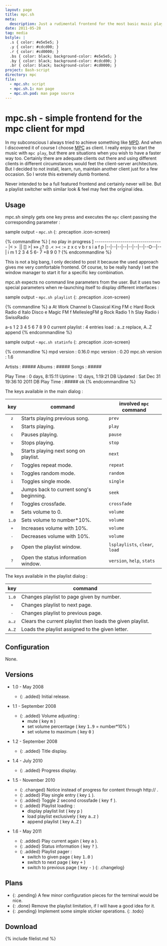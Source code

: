 ```yaml
---
layout: page
title: mpc.sh
meta:
  description: Just a rudimental frontend for the most basic music playing functionalities.
date: 2011-05-28
tag: media
bstyle: |
  .s { color: #e5e5e5; }
  .y { color: #cdcd00; }
  .r { color: #cd0000; }
  .bs { color: black; background-color: #e5e5e5; }
  .by { color: black; background-color: #cdcd00; }
  .br { color: black; background-color: #cd0000; }
project: Bash-script
directory: mpc
file:
  - mpc.sh: script
  - mpc.sh.1: man page
  - mpc.sh.pod: man page source
---
```


# mpc.sh - simple frontend for the mpc client for mpd

In my subconscious I always tried to achieve something like [MPD](http://musicpd.org/ "Music Player Daemon"). And when I discovered it of course I choose
[MPC](http://musicpd.org/mpc.shtml "Music Player daemon Command-line interface") as client. I really enjoy to start the music with `mpc play`, but there are situations
when you wish to have a faster way too. Certainly there are adequate clients out there and using different clients in different circumstances would feet the
client-server architecture. But I decided to not install, learn, run, maintain another client just for a few occasion. So I wrote this extremely dumb frontend.

Never intended to be a full featured frontend and certainly never will be. But a playlist switcher with similar look &amp; feel may feet the original idea.

## Usage

mpc.sh simply gets one key press and executes the `mpc` client passing the corresponding parameter :

sample output - `mpc.sh`
{: .precaption .icon-screen}

{% commandline %}
<span class="y">[      no play in progress       ]</span>
<span class="y">----------------------------------</span>
<span class="by">|&lt;</span> <span class="by">&gt;&nbsp;</span> <span class="by">||</span> <span class="br">[]</span> <span class="by">&gt;|</span>  <span class="br">&raquo;&raquo;</span> <span class="by">&iquest;?</span> <span class="by">()</span> <span class="by">.&lt;</span> <span class="by">&gt;&lt;</span>  <span class="by">:=</span>
<span class="s">z  x  c  v  b   r  s  i  a  f   p </span>
<span class="by">|</span>--<span class="by">|</span>--<span class="by">|</span>--<span class="by">|</span>--<span class="by">|</span>--<span class="by">|</span>--<span class="by">|</span>--<span class="by">|</span>--<span class="br">O</span>--<span class="by">|</span>--<span class="by">|</span>  <span class="by">i</span>
<span class="s">m  1  2  3  4  5  6- 7 +8  9  0  ?</span>
{% endcommandline %}

This is not a big bang, I only decided to post it because the used approach gives me very comfortable frontend.
Of course, to be really handy I set the window manager to start it for a specific key combination.

mpc.sh expects no command line parameters from the user. But it uses two special parameters when re-launching itself to display different interfaces :

sample output - `mpc.sh playlist`
{: .precaption .icon-screen}

{% commandline %}
<span class="y">a</span> At Work Channel
<span class="y">b</span> Classical King FM
<span class="y">c</span> Hard Rock Radio
<span class="y">d</span> Italo Disco
<span class="y">e</span> Magic FM
<span class="y">f</span> MelleslegFM
<span class="y">g</span> Rock Radio 1
<span class="y">h</span> Slay Radio
<span class="y">i</span> SwissRadio

<span class="br">a-s</span> <span class="bs">   </span> <span class="bs">   </span> <span class="bs">   </span> <span class="bs">   </span> <span class="bs">   </span> <span class="bs">   </span> <span class="bs">   </span> <span class="bs">   </span> <span class="bs">   </span>
 1   2   3   4   5   6   7   8   9   0 
current playlist : <span class="r">4</span> entries
load : a..z replace, A..Z append
{% endcommandline %}

sample output - `mpc.sh statinfo`
{: .precaption .icon-screen}

{% commandline %}
mpd version     <span class="r">:</span> <span class="y">0.16.0</span>
mpc version     <span class="r">:</span> <span class="y">0.20</span>
mpc.sh version  <span class="r">:</span> <span class="y">1.6</span>

Artists         <span class="r">:</span> <span class="y">#####</span>
Albums          <span class="r">:</span> <span class="y">#####</span>
Songs           <span class="r">:</span> <span class="y">#####</span>

Play Time       <span class="r">:</span> <span class="y">0 days, 8:15:11</span>
Uptime          <span class="r">:</span> <span class="y">12 days, 1:19:21</span>
DB Updated      <span class="r">:</span> <span class="y">Sat Dec 31 19:36:10 2011</span>
DB Play Time    <span class="r">:</span> <span class="y">#####</span>
<span class="by">ok</span>
{% endcommandline %}

The keys available in the main dialog :

| key                        | command                                 | involved `mpc` command         |
|:--------------------------:|-----------------------------------------|--------------------------------|
| <kbd>z</kbd>               | Starts playing previous song.           | `prev`                         |
| <kbd>x</kbd>               | Starts playing.                         | `play`                         |
| <kbd>c</kbd>               | Pauses playing.                         | `pause`                        |
| <kbd>v</kbd>               | Stops playing.                          | `stop`                         |
| <kbd>b</kbd>               | Starts playing next song on playlist.   | `next`                         |
| <kbd>r</kbd>               | Toggles repeat mode.                    | `repeat`                       |
| <kbd>s</kbd>               | Toggles random mode.                    | `random`                       |
| <kbd>i</kbd>               | Toggles single mode.                    | `single`                       |
| <kbd>a</kbd>               | Jumps back to current song's beginning. | `seek`                         |
| <kbd>f</kbd>               | Toggles crossfade.                      | `crossfade`                    |
| <kbd>m</kbd>               | Sets volume to 0.                       | `volume`                       |
| <kbd>1</kbd>..<kbd>0</kbd> | Sets volume to number\*10%.             | `volume`                       |
| <kbd>+</kbd>               | Increases volume with 10%.              | `volume`                       |
| <kbd>-</kbd>               | Decreases volume with 10%.              | `volume`                       |
| <kbd>p</kbd>               | Open the playlist window.               | `lsplaylists`, `clear`, `load` |
| <kbd>?</kbd>               | Open the status information window.     | `version`, `help`, `stats`     |

The keys available in the playlist dialog :

| key                        | command                                                    |
|:--------------------------:|------------------------------------------------------------|
| <kbd>1</kbd>..<kbd>0</kbd> | Changes playlist to page given by number.                  |
| <kbd>+</kbd>               | Changes playlist to next page.                             |
| <kbd>-</kbd>               | Changes playlist to previous page.                         |
| <kbd>a</kbd>..<kbd>z</kbd> | Clears the current playlist then loads the given playlist. |
| <kbd>A</kbd>..<kbd>Z</kbd> | Loads the playlist assigned to the given letter.           |

## Configuration

None.

## Versions

* 1.0 - May 2008
  * {: .added} Initial release.

* 1.1 - September 2008
  * {: .added} Volume adjusting :
    - mute ( key <kbd>m</kbd> )
    - set volume percentage ( key <kbd>1</kbd>..<kbd>9</kbd> = number\*10% )
    - set volume to maximum ( key <kbd>0</kbd> )

* 1.2 - September 2008
  * {: .added} Title display.

* 1.4 - July 2010
  * {: .added} Progress display.

* 1.5 - November 2010
  * {: .changed} Notice instead of progress for content through http:// .
  * {: .added} Play single entry ( key <kbd>i</kbd> ).
  * {: .added} Toggle 2 second crossfade ( key <kbd>f</kbd> ).
  * {: .added} Playlist loading :
    - display playlist list ( key <kbd>p</kbd> )
    - load playlist exclusively ( key <kbd>a</kbd>..<kbd>z</kbd> )
    - append playlist ( key <kbd>A</kbd>..<kbd>Z</kbd> )

* 1.6 - May 2011
  * {: .added} Play current again ( key <kbd>a</kbd> ).
  * {: .added} Status information ( key <kbd>?</kbd> ).
  * {: .added} Playlist pager :
    - switch to given page ( key <kbd>1</kbd>..<kbd>0</kbd> )
    - switch to next page ( key <kbd>+</kbd> )
    - switch to previous page ( key <kbd>-</kbd> )
{: .changelog}

## Plans

* {: .pending} A few minor configuration pieces for the terminal would be nice.
* {: .done} Remove the playlist limitation, if I will have a good idea for it.
* {: .pending} Implement some simple sticker operations.
{: .todo}

## Download

{% include filelist.md %}
